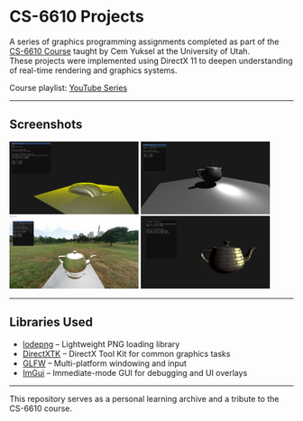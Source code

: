 # CS-6610 Projects

A series of graphics programming assignments completed as part of the [CS-6610 Course](https://graphics.cs.utah.edu/courses/cs6610/spring2021/) taught by Cem Yuksel at the University of Utah.  
These projects were implemented using DirectX 11 to deepen understanding of real-time rendering and graphics systems.

Course playlist: [YouTube Series](https://youtube.com/playlist?list=PLplnkTzzqsZS3R5DjmCQsqupu43oS9CFN&si=Zsa16q55Y35dowvy)

---

## Screenshots

<img src="https://raw.githubusercontent.com/fpbellow/CS-6610-Projects/refs/heads/main/CS6610-Project8/screenshot.png" height="129" width="229" alt="Project 8 Screenshot"/>  <img src="https://github.com/fpbellow/CS-6610-Projects/blob/main/CS6610-Project7/screenshot.png?raw=true" height="129" width="229" alt="Project 7 Screenshot"/>  
<img src="https://github.com/fpbellow/CS-6610-Projects/blob/main/CS6610-Project6/screenshot.png?raw=true" height="129" width="229" alt="Project 6 Screenshot"/>  <img src="https://github.com/fpbellow/CS-6610-Projects/blob/main/CS6610-Project4/screenshot.png?raw=true" height="129" width="229" alt="Project 4 Screenshot"/>  

---

## Libraries Used

- [lodepng](https://github.com/lvandeve/lodepng) – Lightweight PNG loading library
- [DirectXTK](https://github.com/microsoft/DirectXTK) – DirectX Tool Kit for common graphics tasks
- [GLFW](https://github.com/glfw/glfw) – Multi-platform windowing and input
- [ImGui](https://github.com/ocornut/imgui) – Immediate-mode GUI for debugging and UI overlays

---
This repository serves as a personal learning archive and a tribute to the CS-6610 course.
